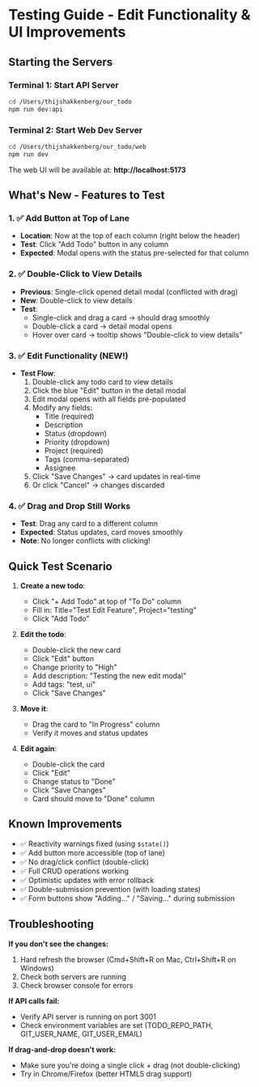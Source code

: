 # Testing Guide - Edit Functionality & UI Improvements

## Starting the Servers

### Terminal 1: Start API Server
```bash
cd /Users/thijshakkenberg/our_todo
npm run dev:api
```

### Terminal 2: Start Web Dev Server
```bash
cd /Users/thijshakkenberg/our_todo/web
npm run dev
```

The web UI will be available at: **http://localhost:5173**

## What's New - Features to Test

### 1. ✅ Add Button at Top of Lane
- **Location**: Now at the top of each column (right below the header)
- **Test**: Click "Add Todo" button in any column
- **Expected**: Modal opens with the status pre-selected for that column

### 2. ✅ Double-Click to View Details
- **Previous**: Single-click opened detail modal (conflicted with drag)
- **New**: Double-click to view details
- **Test**:
  - Single-click and drag a card → should drag smoothly
  - Double-click a card → detail modal opens
  - Hover over card → tooltip shows "Double-click to view details"

### 3. ✅ Edit Functionality (NEW!)
- **Test Flow**:
  1. Double-click any todo card to view details
  2. Click the blue "Edit" button in the detail modal
  3. Edit modal opens with all fields pre-populated
  4. Modify any fields:
     - Title (required)
     - Description
     - Status (dropdown)
     - Priority (dropdown)
     - Project (required)
     - Tags (comma-separated)
     - Assignee
  5. Click "Save Changes" → card updates in real-time
  6. Or click "Cancel" → changes discarded

### 4. ✅ Drag and Drop Still Works
- **Test**: Drag any card to a different column
- **Expected**: Status updates, card moves smoothly
- **Note**: No longer conflicts with clicking!

## Quick Test Scenario

1. **Create a new todo**:
   - Click "+ Add Todo" at top of "To Do" column
   - Fill in: Title="Test Edit Feature", Project="testing"
   - Click "Add Todo"

2. **Edit the todo**:
   - Double-click the new card
   - Click "Edit" button
   - Change priority to "High"
   - Add description: "Testing the new edit modal"
   - Add tags: "test, ui"
   - Click "Save Changes"

3. **Move it**:
   - Drag the card to "In Progress" column
   - Verify it moves and status updates

4. **Edit again**:
   - Double-click the card
   - Click "Edit"
   - Change status to "Done"
   - Click "Save Changes"
   - Card should move to "Done" column

## Known Improvements

- ✅ Reactivity warnings fixed (using `$state()`)
- ✅ Add button more accessible (top of lane)
- ✅ No drag/click conflict (double-click)
- ✅ Full CRUD operations working
- ✅ Optimistic updates with error rollback
- ✅ Double-submission prevention (with loading states)
- ✅ Form buttons show "Adding..." / "Saving..." during submission

## Troubleshooting

**If you don't see the changes:**
1. Hard refresh the browser (Cmd+Shift+R on Mac, Ctrl+Shift+R on Windows)
2. Check both servers are running
3. Check browser console for errors

**If API calls fail:**
- Verify API server is running on port 3001
- Check environment variables are set (TODO_REPO_PATH, GIT_USER_NAME, GIT_USER_EMAIL)

**If drag-and-drop doesn't work:**
- Make sure you're doing a single click + drag (not double-clicking)
- Try in Chrome/Firefox (better HTML5 drag support)
